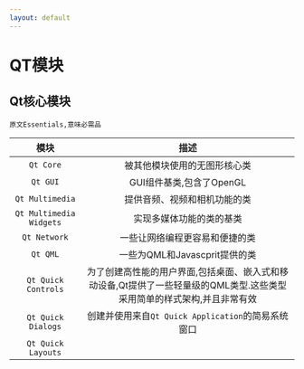 ```yaml
---
layout: default
---
```


# QT模块

## Qt核心模块
    原文Essentials,意味必需品

|模块|描述|
|:---:|:--:|
|`Qt Core`|被其他模块使用的无图形核心类|
|`Qt GUI`|GUI组件基类,包含了OpenGL|
|`Qt Multimedia`|提供音频、视频和相机功能的类|
|`Qt Multimedia Widgets`|实现多媒体功能的类的基类|
|`Qt Network`|一些让网络编程更容易和便捷的类|
|`Qt QML`|一些为QML和Javascprit提供的类|
|`Qt Quick Controls`|为了创建高性能的用户界面,包括桌面、嵌入式和移动设备,Qt提供了一些轻量级的QML类型.这些类型采用简单的样式架构,并且非常有效|
|`Qt Quick Dialogs`|创建并使用来自`Qt Quick Application`的简易系统窗口|
|`Qt Quick Layouts`||